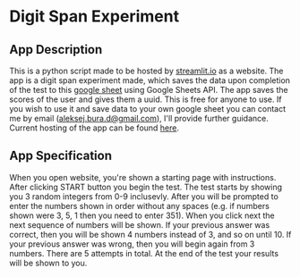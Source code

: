 # Digit Span Experiment
## App Description
This is a python script made to be hosted by [streamlit.io](https://streamlit.io/) as a website. The app is a digit span experiment made, which saves the data upon completion of the test to this
[google sheet](https://docs.google.com/spreadsheets/d/1dH_LJ24e-yLGhZywKnQnSfYKE75Ad7DHu4sCfZGJL6g/edit#gid=0) using Google Sheets API. The app saves the scores of the user and gives them a uuid. This is free for anyone to use. 
If you wish to use it and save data to your own google sheet you can contact me by email (aleksej.bura.d@gmail.com), I'll provide further guidance. Current hosting of the app
can be found [here](https://share.streamlit.io/spawnthetronix/digit-span-experiment/main/main.py).

## App Specification
When you open website, you're shown a starting page with instructions. After clicking START button you begin the test. The test starts by showing you 3 random integers from 
0-9 inclusevly. After you will be prompted to enter the numbers shown in order without any spaces (e.g. if numbers shown were 3, 5, 1 then you need to enter 351). When you click
next the next sequence of numbers will be shown. If your previous answer was correct, then you will be shown 4 numbers instead of 3, and so on until 10. If your previous answer
was wrong, then you will begin again from 3 numbers. There are 5 attempts in total. At the end of the test your results will be shown to you.


